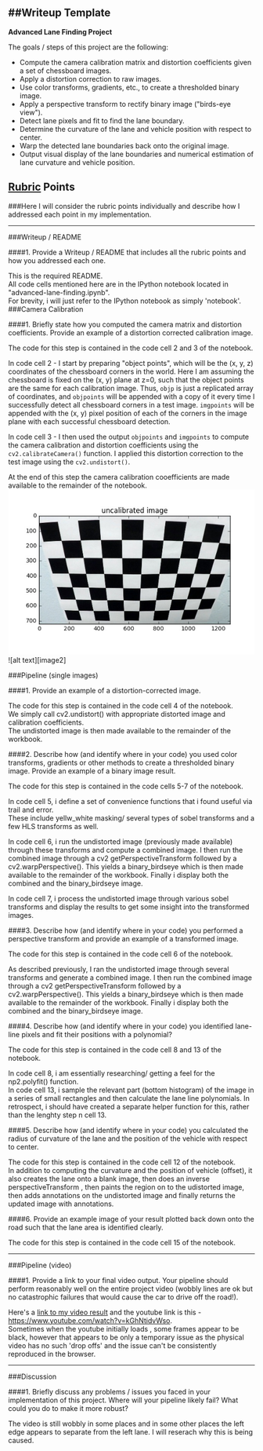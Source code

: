 ##Writeup Template
---

**Advanced Lane Finding Project**

The goals / steps of this project are the following:

* Compute the camera calibration matrix and distortion coefficients given a set of chessboard images.
* Apply a distortion correction to raw images.
* Use color transforms, gradients, etc., to create a thresholded binary image.
* Apply a perspective transform to rectify binary image ("birds-eye view").
* Detect lane pixels and fit to find the lane boundary.
* Determine the curvature of the lane and vehicle position with respect to center.
* Warp the detected lane boundaries back onto the original image.
* Output visual display of the lane boundaries and numerical estimation of lane curvature and vehicle position.

[//]: # (Image References)

[image1]: ./output_for_readme/calibration_uncalibrated_image.jpg "Uncalibrated"
[image1]: ./output_for_readme/calibration_calibrated_image.jpg "Calibrated"
[image3]: ./examples/binary_combo_example.jpg "Binary Example"
[image4]: ./examples/warped_straight_lines.jpg "Warp Example"
[image5]: ./examples/color_fit_lines.jpg "Fit Visual"
[image6]: ./examples/example_output.jpg "Output"
[video1]: ./project_video.mp4 "Video"

## [Rubric](https://review.udacity.com/#!/rubrics/571/view) Points
###Here I will consider the rubric points individually and describe how I addressed each point in my implementation.  

---
###Writeup / README

####1. Provide a Writeup / README that includes all the rubric points and how you addressed each one.

This is the required README.  
All code cells mentioned here are in the IPython notebook located in "advanced-lane-finding.ipynb".  
For brevity, i will just refer to the IPython notebook as simply 'notebook'.  
###Camera Calibration

####1. Briefly state how you computed the camera matrix and distortion coefficients. Provide an example of a distortion corrected calibration image.

The code for this step is contained in the code cell 2 and 3 of the  notebook.

In code cell 2 - I start by preparing "object points", which will be the (x, y, z) coordinates of the chessboard corners in the world. Here I am assuming the chessboard is fixed on the (x, y) plane at z=0, such that the object points are the same for each calibration image.  Thus, `objp` is just a replicated array of coordinates, and `objpoints` will be appended with a copy of it every time I successfully detect all chessboard corners in a test image.  `imgpoints` will be appended with the (x, y) pixel position of each of the corners in the image plane with each successful chessboard detection.  

In code cell 3 - I then used the output `objpoints` and `imgpoints` to compute the camera calibration and distortion coefficients using the `cv2.calibrateCamera()` function.  I applied this distortion correction to the test image using the `cv2.undistort()`. 

At the end of this step the camera calibration cooefficients are made available to the remainder of the notebook.
![alt text][image1]
![alt text][image2]


###Pipeline (single images)

####1. Provide an example of a distortion-corrected image.

The code for this step is contained in the code cell 4 of the  notebook.  
We simply call cv2.undistort() with appropriate distorted image and calibration coefficients.  
The undistorted image is then made available to the remainder of the workbook.

####2. Describe how (and identify where in your code) you used color transforms, gradients or other methods to create a thresholded binary image.  Provide an example of a binary image result.

The code for this step is contained in the code cells 5-7 of the  notebook.

In code cell 5, i define a set of convenience functions that i found useful via trail and error.  
These include yellw_white masking/ several types of sobel transforms and a few HLS transforms as well.

In code cell 6, i run the undistorted image (previously made available) through these transforms and compute a combined image. I then run the combined image through a cv2 getPerspectiveTransform followed by a cv2.warpPerspective(). This yields a binary_birdseye which is then made available to the remainder of the workbook. Finally i display both the combined and the binary_birdseye image.

In code cell 7, i process the undistorted image through various sobel transforms and display the results to get some insight into the transformed images.

####3. Describe how (and identify where in your code) you performed a perspective transform and provide an example of a transformed image.

The code for this step is contained in the code cell 6 of the  notebook.

As described previously, I ran the undistorted image through several transforms and generate a combined image. I then run the combined image through a cv2 getPerspectiveTransform followed by a cv2.warpPerspective(). This yields a binary_birdseye which is then made available to the remainder of the workbook. Finally i display both the combined and the binary_birdseye image.

####4. Describe how (and identify where in your code) you identified lane-line pixels and fit their positions with a polynomial?

The code for this step is contained in the code cell 8 and 13 of the  notebook.

In code cell 8, i am essentially researching/ getting a feel for the np2.polyfit() function.  
In code cell 13, i sample the relevant part (bottom histogram) of the image in a series of small rectangles and then calculate the lane line polynomials. In retrospect, i should have created a separate helper function for this, rather than the lenghty step n cell 13.

####5. Describe how (and identify where in your code) you calculated the radius of curvature of the lane and the position of the vehicle with respect to center.

The code for this step is contained in the code cell 12 of the  notebook.  
In addition to computing the curvature and the position of vehicle (offset), it also creates the lane onto a blank image, then does an inverse perspectiveTransform , then paints the region on to the udistorted image, then adds annotations on the undistorted image and finally returns the updated image with annotations.

####6. Provide an example image of your result plotted back down onto the road such that the lane area is identified clearly.

The code for this step is contained in the code cell 15 of the  notebook.  

---

###Pipeline (video)

####1. Provide a link to your final video output.  Your pipeline should perform reasonably well on the entire project video (wobbly lines are ok but no catastrophic failures that would cause the car to drive off the road!).

Here's a [link to my video result](./movie.mp4) and the youtube link is this - https://www.youtube.com/watch?v=kGhNtidvWso.  
Sometimes when the youtube initially loads , some frames appear to be black, however that appears to be only a temporary issue as the physical video has no such 'drop offs' and the issue can't be consistently reproduced in the browser.

---

###Discussion

####1. Briefly discuss any problems / issues you faced in your implementation of this project.  Where will your pipeline likely fail?  What could you do to make it more robust?

The video is still wobbly in some places and in some other places the left edge appears to separate from the left lane. I will reserach why this is being caused.
